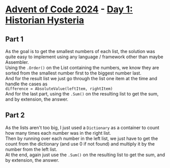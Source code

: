 # [Advent of Code 2024](../README.md) - [Day 1: Historian Hysteria](https://adventofcode.com/2024/day/1)

## Part 1
As the goal is to get the smallest numbers of each list,
the solution was quite easy to implement using any language / framework
other than maybe Assembler.  
Using the ``.Order()`` on the List containing the numbers,
we know they are sorted from the smallest number first to
the biggest number last.  
And for the result list we just go through the list one item at the time and
handle the cases as  
``difference = AbsoluteValue(leftItem, rightItem)``  
And for the last part, using the ``.Sum()`` on the resulting list to get the sum, and by extension, the answer.

## Part 2
As the lists aren't too big, I just used a ``Dictionary`` as a
container to count how many times each number was in the right list.  
Then by running over each number in the left list, we just have to get the
count from the dictionary (and use 0 if not found) and multiply it by the
number from the left list.  
At the end, again just use the ``.Sum()`` on the resulting list to get the sum,
and by extension, the answer. 
